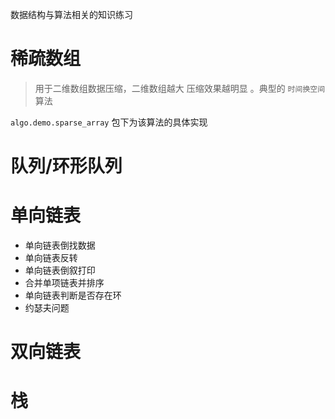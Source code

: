 数据结构与算法相关的知识练习

# 稀疏数组
> 用于二维数组数据压缩，二维数组越大 压缩效果越明显 。典型的 `时间换空间`算法

`algo.demo.sparse_array` 包下为该算法的具体实现

# 队列/环形队列

# 单向链表
- 单向链表倒找数据
- 单向链表反转
- 单向链表倒叙打印
- 合并单项链表并排序
- 单向链表判断是否存在环
- 约瑟夫问题

# 双向链表

# 栈
